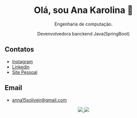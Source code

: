 <h1 align="center"> Olá, sou Ana Karolina 👋 </h1>
<p align="center"> Engenharia de computação. </p>
<p align="center"> Devenvolvedora banckend Java(SpringBoot) </p>

## Contatos

 - [Instagram](https://awesomeopensource.com/project/elangosundar/awesome-README-templates)
 - [Linkedin](https://www.linkedin.com/in/karolina104016/)
 - [Site Pessoal](https://ana-karolina.netlify.app/)

## Email
- anna15soliveir@gmail.com

<div align="center">
 <a href="https://github.com/santoskarolina" align="center">
   <img src="https://github-readme-stats.vercel.app/api?username=santoskarolina&show_icons=true&theme=dracula&hide_title=true" />
 </a>
 <a href="https://github.com/santoskarolina" align="center">
   <img src="https://github-readme-stats.vercel.app/api/top-langs/?username=santoskarolina&layout=compact&theme=dracula" />
 </a>
<div>

